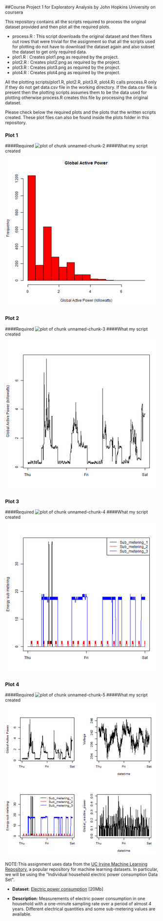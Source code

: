 ##Course Project 1 for Exploratory Analysis by John Hopkins University on coursera

This repository contains all the scripts required to process the original dataset provided and then plot all the required plots.

* process.R : This script downloads the original dataset and then filters out rows that were trivial for the assignment so that all the scripts used for plotting do not have to download the dataset again and also subset the dataset to get only required data.
* plot1.R : Creates plot1.png as required by the project.
* plot2.R : Creates plot2.png as required by the project.
* plot3.R : Creates plot3.png as required by the project.
* plot4.R : Creates plot4.png as required by the project.

All the plotting scripts(plot1.R, plot2.R, plot3.R, plot4.R) calls process.R only if they do not get data.csv file in the working directory. If the data.csv file is present then the plotting scripts assumes them to be the data used for plotting otherwise process.R creates this file by processing the original dataset.

Please check below the required plots and the plots that the written scripts created. These plot files can also be found inside the  plots folder in this repository.

### Plot 1

####Required
![plot of chunk unnamed-chunk-2](figure/unnamed-chunk-2.png)
####What my script created
![plot1](plots/plot1.png) 


### Plot 2

####Required
![plot of chunk unnamed-chunk-3](figure/unnamed-chunk-3.png) 
####What my script created
![plot1](plots/plot2.png) 

### Plot 3

####Required
![plot of chunk unnamed-chunk-4](figure/unnamed-chunk-4.png) 
####What my script created
![plot1](plots/plot3.png) 

### Plot 4

####Required
![plot of chunk unnamed-chunk-5](figure/unnamed-chunk-5.png) 
####What my script created
![plot1](plots/plot4.png) 


NOTE:This assignment uses data from
the <a href="http://archive.ics.uci.edu/ml/">UC Irvine Machine
Learning Repository</a>, a popular repository for machine learning
datasets. In particular, we will be using the "Individual household
electric power consumption Data Set".

* <b>Dataset</b>: <a href="https://d396qusza40orc.cloudfront.net/exdata%2Fdata%2Fhousehold_power_consumption.zip">Electric power consumption</a> [20Mb]

* <b>Description</b>: Measurements of electric power consumption in
one household with a one-minute sampling rate over a period of almost
4 years. Different electrical quantities and some sub-metering values
are available.
